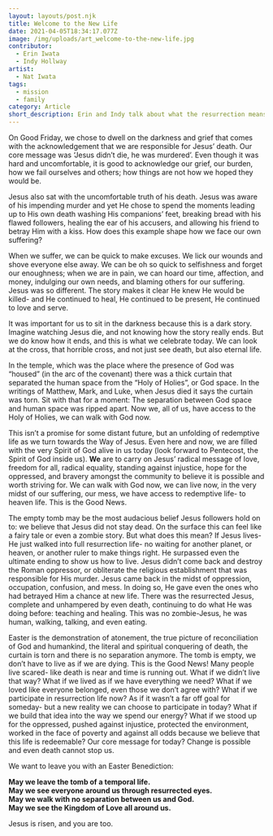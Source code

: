 ```yaml
---
layout: layouts/post.njk
title: Welcome to the New Life
date: 2021-04-05T18:34:17.077Z
image: /img/uploads/art_welcome-to-the-new-life.jpg
contributor:
  - Erin Iwata
  - Indy Hollway
artist:
  - Nat Iwata
tags:
  - mission
  - family
category: Article
short_description: Erin and Indy talk about what the resurrection means for us.
---
```

On Good Friday, we chose to dwell on the darkness and grief that comes with the acknowledgement that we are responsible for Jesus’ death. Our core message was ‘Jesus didn’t die, he was murdered’. Even though it was hard and uncomfortable, it is good to acknowledge our grief, our burden, how we fail ourselves and others; how things are not how we hoped they would be. 

Jesus also sat with the uncomfortable truth of his death. Jesus was aware of his impending murder and yet He chose to spend the moments leading up to His own death washing His companions’ feet, breaking bread with his flawed followers, healing the ear of his accusers, and allowing his friend to betray Him with a kiss. How does this example shape how we face our own suffering? 

When we suffer, we can be quick to make excuses. We lick our wounds and shove everyone else away. We can be oh so quick to selfishness and forget our enoughness; when we are in pain, we can hoard our time, affection, and money, indulging our own needs, and blaming others for our suffering. Jesus was so different. The story makes it clear He knew He would be killed- and He continued to heal, He continued to be present, He continued to love and serve. 

It was important for us to sit in the darkness because this is a dark story. Imagine watching Jesus die, and not knowing how the story really ends. But we do know how it ends, and this is what we celebrate today. We can look at the cross, that horrible cross, and not just see death, but also eternal life.

In the temple, which was the place where the presence of God was “housed” (in the arc of the covenant) there was a thick curtain that separated the human space from the “Holy of Holies”, or God space. In the writings of Matthew, Mark, and Luke, when Jesus died it says the curtain was torn. Sit with that for a moment: The separation between God space and human space was ripped apart. Now we, all of us, have access to the Holy of Holies, we can walk with God now. 

This isn’t a promise for some distant future, but an unfolding of redemptive life as we turn towards the Way of Jesus. Even here and now, we are filled with the very Spirit of God alive in us today (look forward to Pentecost, the Spirit of God inside us). **We** are to carry on Jesus’ radical message of love, freedom for all, radical equality, standing against injustice, hope for the oppressed, and bravery amongst the community to believe it is possible and worth striving for. We can walk with God now, we can live now, in the very midst of our suffering, our mess, we have access to redemptive life- to heaven life. This is the Good News. 

The empty tomb may be the most audacious belief Jesus followers hold on to: we believe that Jesus did not stay dead. On the surface this can feel like a fairy tale or even a zombie story. But what does this mean? If Jesus lives- He just walked into full resurrection life- no waiting for another planet, or heaven, or another ruler to make things right. He surpassed even the ultimate ending to show us how to live. Jesus didn’t come back and destroy the Roman oppressor, or obliterate the religious establishment that was responsible for His murder. Jesus came back in the midst of oppression, occupation, confusion, and mess. In doing so, He gave even the ones who had betrayed Him a chance at new life. There was the resurrected Jesus, complete and unhampered by even death, continuing to do what He was doing before: teaching and healing. This was no zombie-Jesus, he was human, walking, talking, and even eating. 

Easter is the demonstration of atonement, the true picture of reconciliation of God and humankind, the literal and spiritual conquering of death, the curtain is torn and there is no separation anymore. The tomb is empty, we don’t have to live as if we are dying. This is the Good News! Many people live scared- like death is near and time is running out. What if we didn’t live that way? What if we lived as if we have everything we need? What if we loved like everyone belonged, even those we don’t agree with? What if we participate in resurrection life now? As if it wasn’t a far off goal for someday- but a new reality we can choose to participate in today? What if we build that idea into the way we spend our energy? What if we stood up for the oppressed, pushed against injustice, protected the environment, worked in the face of poverty and against all odds because we believe that this life is redeemable? Our core message for today? Change is possible and even death cannot stop us. 

We want to leave you with an Easter Benediction: 

**May we leave the tomb of a temporal life.** \
**May we see everyone around us through resurrected eyes.**\
**May we walk with no separation between us and God.**\
**May we see the Kingdom of Love all around us.**

Jesus is risen, and you are too.